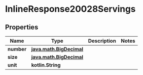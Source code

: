 
# InlineResponse20028Servings

## Properties
Name | Type | Description | Notes
------------ | ------------- | ------------- | -------------
**number** | [**java.math.BigDecimal**](java.math.BigDecimal.md) |  | 
**size** | [**java.math.BigDecimal**](java.math.BigDecimal.md) |  | 
**unit** | **kotlin.String** |  | 



